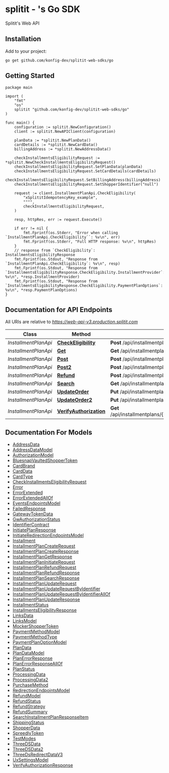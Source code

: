 # splitit - 's Go SDK

Splitit's Web API


## Installation

Add to your project:

```shell
go get github.com/konfig-dev/splitit-web-sdks/go
```

## Getting Started

```golang
package main

import (
    "fmt"
    "os"
    splitit "github.com/konfig-dev/splitit-web-sdks/go"
)

func main() {
    configuration := splitit.NewConfiguration()
    client := splitit.NewAPIClient(configuration)

    planData := *splitit.NewPlanData()
    cardDetails := *splitit.NewCardData()
    billingAddress := *splitit.NewAddressData()
    
    checkInstallmentsEligibilityRequest := *splitit.NewCheckInstallmentsEligibilityRequest()
    checkInstallmentsEligibilityRequest.SetPlanData(planData)
    checkInstallmentsEligibilityRequest.SetCardDetails(cardDetails)
    checkInstallmentsEligibilityRequest.SetBillingAddress(billingAddress)
    checkInstallmentsEligibilityRequest.SetShopperIdentifier("null")
    
    request := client.InstallmentPlanApi.CheckEligibility(
        "xSplititIdempotencyKey_example",
        """",
        checkInstallmentsEligibilityRequest,
    )
    
    resp, httpRes, err := request.Execute()

    if err != nil {
        fmt.Fprintf(os.Stderr, "Error when calling `InstallmentPlanApi.CheckEligibility``: %v\n", err)
        fmt.Fprintf(os.Stderr, "Full HTTP response: %v\n", httpRes)
    }
    // response from `CheckEligibility`: InstallmentsEligibilityResponse
    fmt.Fprintf(os.Stdout, "Response from `InstallmentPlanApi.CheckEligibility`: %v\n", resp)
    fmt.Fprintf(os.Stdout, "Response from `InstallmentsEligibilityResponse.CheckEligibility.InstallmentProvider`: %v\n", *resp.InstallmentProvider)
    fmt.Fprintf(os.Stdout, "Response from `InstallmentsEligibilityResponse.CheckEligibility.PaymentPlanOptions`: %v\n", *resp.PaymentPlanOptions)
}

```

## Documentation for API Endpoints

All URIs are relative to *https://web-api-v3.production.splitit.com*

Class | Method | HTTP request | Description
------------ | ------------- | ------------- | -------------
*InstallmentPlanApi* | [**CheckEligibility**](docs/InstallmentPlanApi.md#checkeligibility) | **Post** /api/installmentplans/check-eligibility | 
*InstallmentPlanApi* | [**Get**](docs/InstallmentPlanApi.md#get) | **Get** /api/installmentplans/{installmentPlanNumber} | 
*InstallmentPlanApi* | [**Post**](docs/InstallmentPlanApi.md#post) | **Post** /api/installmentplans/initiate | 
*InstallmentPlanApi* | [**Post2**](docs/InstallmentPlanApi.md#post2) | **Post** /api/installmentplans | 
*InstallmentPlanApi* | [**Refund**](docs/InstallmentPlanApi.md#refund) | **Post** /api/installmentplans/{installmentPlanNumber}/refund | 
*InstallmentPlanApi* | [**Search**](docs/InstallmentPlanApi.md#search) | **Get** /api/installmentplans/search | 
*InstallmentPlanApi* | [**UpdateOrder**](docs/InstallmentPlanApi.md#updateorder) | **Put** /api/installmentplans/{installmentPlanNumber}/updateorder | 
*InstallmentPlanApi* | [**UpdateOrder2**](docs/InstallmentPlanApi.md#updateorder2) | **Put** /api/installmentplans/updateorder | 
*InstallmentPlanApi* | [**VerifyAuthorization**](docs/InstallmentPlanApi.md#verifyauthorization) | **Get** /api/installmentplans/{installmentPlanNumber}/verifyauthorization | 


## Documentation For Models

 - [AddressData](docs/AddressData.md)
 - [AddressDataModel](docs/AddressDataModel.md)
 - [AuthorizationModel](docs/AuthorizationModel.md)
 - [BluesnapVaultedShopperToken](docs/BluesnapVaultedShopperToken.md)
 - [CardBrand](docs/CardBrand.md)
 - [CardData](docs/CardData.md)
 - [CardType](docs/CardType.md)
 - [CheckInstallmentsEligibilityRequest](docs/CheckInstallmentsEligibilityRequest.md)
 - [Error](docs/Error.md)
 - [ErrorExtended](docs/ErrorExtended.md)
 - [ErrorExtendedAllOf](docs/ErrorExtendedAllOf.md)
 - [EventsEndpointsModel](docs/EventsEndpointsModel.md)
 - [FailedResponse](docs/FailedResponse.md)
 - [GatewayTokenData](docs/GatewayTokenData.md)
 - [GwAuthorizationStatus](docs/GwAuthorizationStatus.md)
 - [IdentifierContract](docs/IdentifierContract.md)
 - [InitiatePlanResponse](docs/InitiatePlanResponse.md)
 - [InitiateRedirectionEndpointsModel](docs/InitiateRedirectionEndpointsModel.md)
 - [Installment](docs/Installment.md)
 - [InstallmentPlanCreateRequest](docs/InstallmentPlanCreateRequest.md)
 - [InstallmentPlanCreateResponse](docs/InstallmentPlanCreateResponse.md)
 - [InstallmentPlanGetResponse](docs/InstallmentPlanGetResponse.md)
 - [InstallmentPlanInitiateRequest](docs/InstallmentPlanInitiateRequest.md)
 - [InstallmentPlanRefundRequest](docs/InstallmentPlanRefundRequest.md)
 - [InstallmentPlanRefundResponse](docs/InstallmentPlanRefundResponse.md)
 - [InstallmentPlanSearchResponse](docs/InstallmentPlanSearchResponse.md)
 - [InstallmentPlanUpdateRequest](docs/InstallmentPlanUpdateRequest.md)
 - [InstallmentPlanUpdateRequestByIdentifier](docs/InstallmentPlanUpdateRequestByIdentifier.md)
 - [InstallmentPlanUpdateRequestByIdentifierAllOf](docs/InstallmentPlanUpdateRequestByIdentifierAllOf.md)
 - [InstallmentPlanUpdateResponse](docs/InstallmentPlanUpdateResponse.md)
 - [InstallmentStatus](docs/InstallmentStatus.md)
 - [InstallmentsEligibilityResponse](docs/InstallmentsEligibilityResponse.md)
 - [LinksData](docs/LinksData.md)
 - [LinksModel](docs/LinksModel.md)
 - [MockerShopperToken](docs/MockerShopperToken.md)
 - [PaymentMethodModel](docs/PaymentMethodModel.md)
 - [PaymentMethodType](docs/PaymentMethodType.md)
 - [PaymentPlanOptionModel](docs/PaymentPlanOptionModel.md)
 - [PlanData](docs/PlanData.md)
 - [PlanDataModel](docs/PlanDataModel.md)
 - [PlanErrorResponse](docs/PlanErrorResponse.md)
 - [PlanErrorResponseAllOf](docs/PlanErrorResponseAllOf.md)
 - [PlanStatus](docs/PlanStatus.md)
 - [ProcessingData](docs/ProcessingData.md)
 - [ProcessingData2](docs/ProcessingData2.md)
 - [PurchaseMethod](docs/PurchaseMethod.md)
 - [RedirectionEndpointsModel](docs/RedirectionEndpointsModel.md)
 - [RefundModel](docs/RefundModel.md)
 - [RefundStatus](docs/RefundStatus.md)
 - [RefundStrategy](docs/RefundStrategy.md)
 - [RefundSummary](docs/RefundSummary.md)
 - [SearchInstallmentPlanResponseItem](docs/SearchInstallmentPlanResponseItem.md)
 - [ShippingStatus](docs/ShippingStatus.md)
 - [ShopperData](docs/ShopperData.md)
 - [SpreedlyToken](docs/SpreedlyToken.md)
 - [TestModes](docs/TestModes.md)
 - [ThreeDSData](docs/ThreeDSData.md)
 - [ThreeDSData2](docs/ThreeDSData2.md)
 - [ThreeDsRedirectDataV3](docs/ThreeDsRedirectDataV3.md)
 - [UxSettingsModel](docs/UxSettingsModel.md)
 - [VerifyAuthorizationResponse](docs/VerifyAuthorizationResponse.md)
